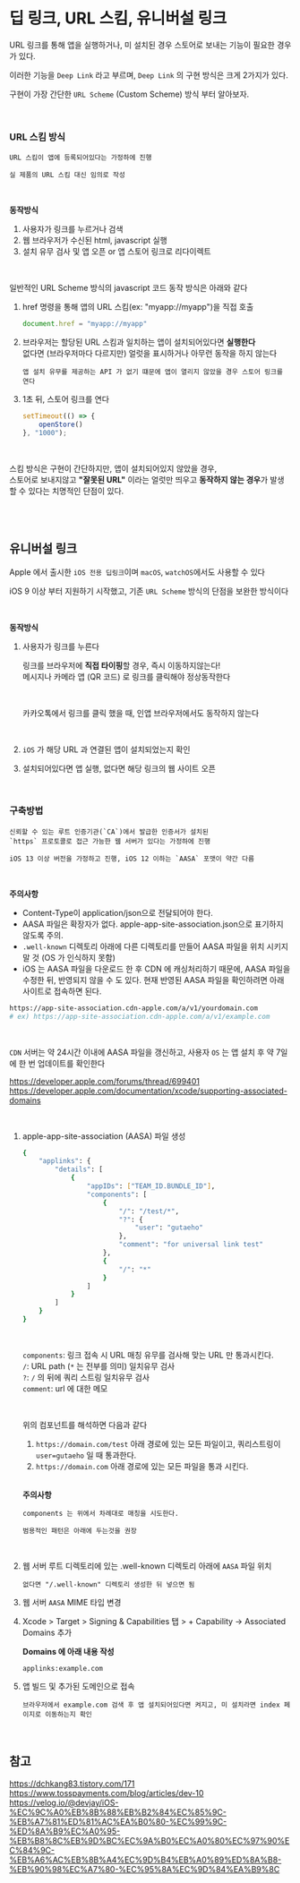 # 딥 링크, URL 스킴, 유니버설 링크

URL 링크를 통해 앱을 실행하거나, 미 설치된 경우 스토어로 보내는 기능이 필요한 경우가 있다.

이러한 기능을 `Deep Link` 라고 부르며, `Deep Link` 의 구현 방식은 크게 2가지가 있다.

구현이 가장 간단한 `URL Scheme` (Custom Scheme) 방식 부터 알아보자.

</br>

### URL 스킴 방식

```
URL 스킴이 앱에 등록되어있다는 가정하에 진행

실 제품의 URL 스킴 대신 임의로 작성
```

</br>

**동작방식**

1. 사용자가 링크를 누르거나 검색
2. 웹 브라우저가 수신된 html, javascript 실행
3. 설치 유무 검사 및 앱 오픈 or 앱 스토어 링크로 리다이렉트

</br>

일반적인 URL Scheme 방식의 javascript 코드 동작 방식은 아래와 같다  


1. href 명령을 통해 앱의 URL 스킴(ex: "myapp://myapp")을 직접 호출

    ```js
    document.href = "myapp://myapp"
    ```

2. 브라우저는 할당된 URL 스킴과 일치하는 앱이 설치되어있다면 **실행한다**  
없다면 (브라우저마다 다르지만) 얼럿을 표시하거나 아무런 동작을 하지 않는다

    ```
    앱 설치 유무를 제공하는 API 가 없기 떄문에 앱이 열리지 않았을 경우 스토어 링크를 연다
    ```

3. 1초 뒤, 스토어 링크를 연다
    ```js
    setTimeout(() => {
        openStore()
    }, "1000");
    ```

</br>

스킴 방식은 구현이 간단하지만, 앱이 설치되어있지 않았을 경우,  
스토어로 보내지않고 **"잘못된 URL"** 이라는 얼럿만 띄우고 **동작하지 않는 경우**가 발생할 수 있다는 치명적인 단점이 있다.

</br>
</br>

## 유니버설 링크

Apple 에서 출시한 `iOS 전용 딥링크`이며 `macOS`, `watchOS`에서도 사용할 수 있다

iOS 9 이상 부터 지원하기 시작했고, 기존 `URL Scheme` 방식의 단점을 보완한 방식이다

</br>

**동작방식**

1. 사용자가 링크를 누른다

    링크를 브라우저에 **직접 타이핑**할 경우, 즉시 이동하지않는다!  
    메시지나 카메라 앱 (QR 코드) 로 링크를 클릭해야 정상동작한다

    </br>

    카카오톡에서 링크를 클릭 했을 때, 인앱 브라우저에서도 동작하지 않는다

    </br>

2. `iOS` 가 해당 URL 과 연결된 앱이 설치되었는지 확인
3. 설치되어있다면 앱 실행, 없다면 해당 링크의 웹 사이트 오픈


</br>



### 구축방법

```
신뢰할 수 있는 루트 인증기관(`CA`)에서 발급한 인증서가 설치된  
`https` 프로토콜로 접근 가능한 웹 서버가 있다는 가정하에 진행

iOS 13 이상 버전을 가정하고 진행, iOS 12 이하는 `AASA` 포맷이 약간 다름
```

</br>

**주의사항**

- Content-Type이 application/json으로 전달되어야 한다.
- AASA 파일은 확장자가 없다. apple-app-site-association.json으로 표기하지 않도록 주의.
- `.well-known` 디렉토리 아래에 다른 디렉토리를 만들어 AASA 파일을 위치 시키지 말 것 (OS 가 인식하지 못함)
- iOS 는 AASA 파일을 다운로드 한 후 CDN 에 캐싱처리하기 때문에, AASA 파일을 수정한 뒤, 반영되지 않을 수 도 있다.
현재 반영된 AASA 파일을 확인하려면 아래 사이트로 접속하면 된다.

```bash
https://app-site-association.cdn-apple.com/a/v1/yourdomain.com
# ex) https://app-site-association.cdn-apple.com/a/v1/example.com
```

</br>


`CDN` 서버는 약 24시간 이내에 AASA 파일을 갱신하고,
사용자 `OS` 는 앱 설치 후 약 7일에 한 번 업데이트를 확인한다


https://developer.apple.com/forums/thread/699401
https://developer.apple.com/documentation/xcode/supporting-associated-domains

</br>

1. apple-app-site-association (AASA) 파일 생성

    ```bash
    {
        "applinks": {
            "details": [
                {
                    "appIDs": ["TEAM_ID.BUNDLE_ID"],
                    "components": [
                        {
                            "/": "/test/*",
                            "?": {
                                "user": "gutaeho"
                            },
                            "comment": "for universal link test"
                        },
                        {
                            "/": "*"
                        }
                    ]
                }
            ]
        }
    }
    ```

    </br>

    `components`: 링크 접속 시 URL 매칭 유무를 검사해 맞는 URL 만 통과시킨다.  
    `/`: URL path (`*` 는 전부를 의미) 일치유무 검사  
    `?`: `/` 의 뒤에 쿼리 스트링 일치유무 검사  
    `comment`: url 에 대한 메모  

    </br>

    위의 컴포넌트를 해석하면 다음과 같다

    1. `https://domain.com/test` 아래 경로에 있는 모든 파일이고, 쿼리스트링이 `user=gutaeho` 일 때 통과한다.
    2. `https://domain.com` 아래 경로에 있는 모든 파일을 통과 시킨다.
    </br>

    **주의사항**

    ```
    components 는 위에서 차례대로 매칭을 시도한다.

    범용적인 패턴은 아래에 두는것을 권장
    ```

    </br>

2. 웹 서버 루트 디렉토리에 있는 .well-known 디렉토리 아래에 `AASA` 파일 위치

    ```
    없다면 "/.well-known" 디렉토리 생성한 뒤 넣으면 됨
    ```

3. 웹 서버 `AASA` MIME 타입 변경
    

4. Xcode > Target > Signing & Capabilities 탭 > + Capability -> Associated Domains 추가

    **Domains 에 아래 내용 작성**

    ```
    applinks:example.com
    ```

5. 앱 빌드 및 추가된 도메인으로 접속

    ```
    브라우저에서 example.com 검색 후 앱 설치되어있다면 켜지고, 미 설치라면 index 페이지로 이동하는지 확인
    ```

</br>

## 참고
https://dchkang83.tistory.com/171
https://www.tosspayments.com/blog/articles/dev-10
https://velog.io/@devjay/iOS-%EC%9C%A0%EB%8B%88%EB%B2%84%EC%85%9C-%EB%A7%81%ED%81%AC%EA%B0%80-%EC%99%9C-%ED%8A%B9%EC%A0%95-%EB%B8%8C%EB%9D%BC%EC%9A%B0%EC%A0%80%EC%97%90%EC%84%9C-%EB%A6%AC%EB%8B%A4%EC%9D%B4%EB%A0%89%ED%8A%B8-%EB%90%98%EC%A7%80-%EC%95%8A%EC%9D%84%EA%B9%8C